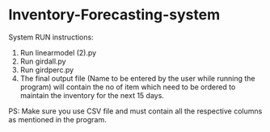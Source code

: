 # Inventory-Forecasting-system

System RUN instructions: 

1. Run linearmodel (2).py
2. Run girdall.py
3. Run girdperc.py
4. The final output file (Name to be entered by the user while running the program) will contain the no of item which need to be ordered to maintain the inventory for the next 15 days. 

PS: Make sure you use CSV file and must contain all the respective columns as mentioned in the program.
